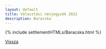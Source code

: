 ```yaml
---
layout: default
title: Választási névjegyzék 2022
description: Baracska
---
```


{% include settlementHTMLs/Baracska.html %}

[Vissza](../)